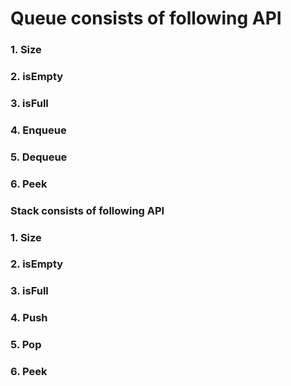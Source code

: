 #  Queue consists of following API
###  1. Size
### 2.  isEmpty
### 3.  isFull
### 4. Enqueue
### 5.  Dequeue
### 6.  Peek
### Stack consists of following API
### 1. Size
### 2. isEmpty
### 3. isFull
### 4. Push
### 5. Pop
### 6. Peek